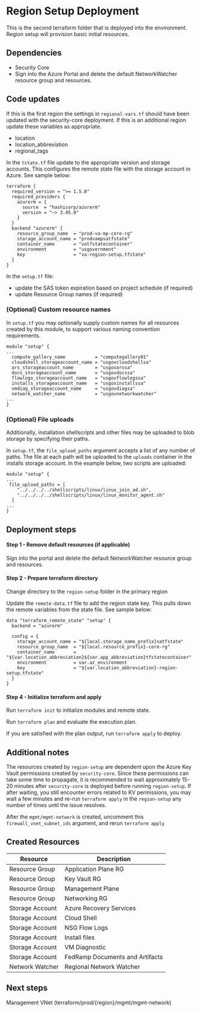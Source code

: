 # Region Setup Deployment

This is the second terraform folder that is deployed into the environment.
Region setup will provision basic initial resources.

## Dependencies

- Security Core
- Sign into the Azure Portal and delete the default NetworkWatcher resource group and resources.

## Code updates

If this is the first region the settings in `regional-vars.tf` should have been updated with the security-core deployment. If this is an additional region update these variables as appropriate.

- location
- location_abbreviation
- regional_tags

In the `tstate.tf` file update to the appropriate version and storage accounts.  This configures the remote state file with the storage account in Azure.  See sample below:

``` hcl
terraform {
  required_version = ">= 1.5.0"
  required_providers {
    azurerm = {
      source  = "hashicorp/azurerm"
      version = "~> 3.45.0"
    }
  }
  backend "azurerm" {
    resource_group_name  = "prod-va-mp-core-rg"
    storage_account_name = "prodvampsatfstate"
    container_name       = "vatfstatecontainer"
    environment          = "usgovernment"
    key                  = "va-region-setup.tfstate"
  }
}
```

In the `setup.tf` file:

- update the SAS token expiration based on project schedule (if required)
- update Resource Group names (if required)

### (Optional) Custom resource names
In `setup.tf` you may optionally supply custom names for all resources created by this module, to support various naming convention requirements.


```hcl
module "setup" {
...
  compute_gallery_name           = "computegallery01"
  cloudshell_storageaccount_name = "usgovcloudshellsa"
  ars_storageaccount_name        = "usgovarssa"
  docs_storageaccount_name       = "usgovdocssa" 
  flowlogs_storageaccount_name   = "usgovflowlogssa"
  installs_storageaccount_name   = "usgovinstallssa"
  vmdiag_storageaccount_name     = "usgovdiagsa"
  network_watcher_name           = "usgovnetworkwatcher"
...
}

```

### (Optional) File uploads
Additionally, installation shellscripts and other files may be uploaded to blob storage by specifying their paths.

In `setup.tf`, the `file_upload_paths` argument accepts a list of any number of paths. The file at each path will be uploaded to the `uploads` container in the installs storage account. In the example below, two scripts are uploaded:

```hcl
module "setup" {
...
 file_upload_paths = [
    "../../../../shellscripts/linux/linux_join_ad.sh",
    "../../../../shellscripts/linux/linux_monitor_agent.sh"
  ]
...
}
```

## Deployment steps

#### Step 1 - Remove default resources (if applicable)
Sign into the portal and delete the default NetworkWatcher resource group and resources.

#### Step 2 - Prepare terraform directory
Change directory to the `region-setup` folder in the primary region

Update the `remote-data.tf` file to add the region state key.  This pulls down the remote variables from the state file. See sample below:

``` hcl
data "terraform_remote_state" "setup" {
  backend = "azurerm"

  config = {
    storage_account_name = "${local.storage_name_prefix}satfstate"
    resource_group_name  = "${local.resource_prefix}-core-rg"
    container_name       = "${var.location_abbreviation}${var.app_abbreviation}tfstatecontainer"
    environment          = var.az_environment
    key                  = "${var.location_abbreviation}-region-setup.tfstate"
  }
}
```

#### Step 4 - Initialize terraform and apply
Run `terraform init` to initialize modules and remote state.

Run `terraform plan` and evaluate the execution plan.

If you are satisfied with the plan output, run `terraform apply` to deploy.

## Additional notes

The resources created by `region-setup` are dependent upon the Azure Key Vault permissions created by `security-core`. Since these permissions can take some time to propagate, it is recommended to wait approximately 15-20 minutes after `security-core` is deployed before running `region-setup`. If after waiting, you still encounter errors related to KV permissions, you may wait a few minutes and re-run `terraform apply` in the `region-setup` any number of times until the issue resolves.

After the `mgmt/mgmt-network` is created, uncomment this `firewall_vnet_subnet_ids` argument, and rerun `terraform apply`

## Created Resources

| Resource | Description |
|------|-------------|
| Resource Group | Application Plane RG |
| Resource Group | Key Vault RG |
| Resource Group | Management Plane |
| Resource Group | Networking RG|
| Storage Account | Azure Recovery Services |
| Storage Account | Cloud Shell |
| Storage Account | NSG Flow Logs |
| Storage Account | Install files |
| Storage Account | VM Diagnostic |
| Storage Account | FedRamp Documents and Artifacts |
| Network Watcher | Regional Network Watcher |

## Next steps

Management VNet (terraform/prod/{region}/mgmt/mgmt-network)
